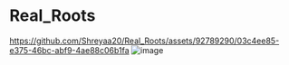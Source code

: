 ﻿# Real_Roots

 https://github.com/Shreyaa20/Real_Roots/assets/92789290/03c4ee85-e375-46bc-abf9-4ae88c06b1fa
![image](https://github.com/Shreyaa20/Real_Roots/assets/132921008/f87a6528-9bce-4ebb-b97f-a94bb2fc91e3)
